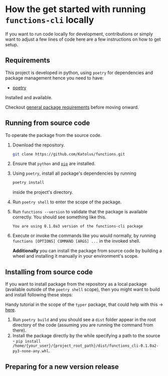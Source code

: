 # How the get started with running `functions-cli` locally

If you want to run code locally for development, contributions or simply want to adjust a few lines of code here are a few instructions on how to get setup.

## Requirements

This project is developed in python, using `poetry` for dependencies and package management hence you need to have:

- [poetry](https://github.com/python-poetry/poetry)

Installed and available.

Checkout [general package requirements](../README.md#requirements) before moving onward.

## Running from source code

To operate the package from the source code.

1. Download the repository.

    ```bash
    git clone https://github.com/Katolus/functions.git
    ```

2. Ensure that `python` and [`pip`](https://pip.pypa.io/en/stable/installation/) are installed.

3. Using `poetry`, install all package's dependencies by running

    ```bash
    poetry install
    ```

    inside the project's directory.

4. Run `poetry shell` to enter the scope of the package.
5. Run `functions --version` to validate that the package is available correctly. You should see something like this.

   ```console
   You are using 0.1.0a3 version of the functions-cli package
   ```

6. Execute or invoke the commands like you would normally, by running `functions [OPTIONS] COMMAND [ARGS] ...` in the invoked shell.

    **Additionally** you can install the package from source code by building a wheel and installing it manually in your environment's scope.

## Installing from source code

If you want to install package from the repository as a local package (available outside of the `poetry shell` scope), then you might want to build and install following these steps:

Handy tutorial in the scope of the `typer` package, that could help with this -> [here](https://typer.tiangolo.com/tutorial/package/).

1. Run `poetry build` and you should see a `dist` folder appear in the root directory of the code (assuming you are running the command from there).
2. Install the package directly by the while specifying a path to the source - `pip install /home/{your_user}/{project_root_path}/dist/functions_cli-0.1.0a2-py3-none-any.whl`.

## Preparing for a new version release
